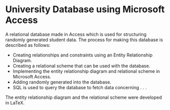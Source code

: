 # University Database using Microsoft Access
A relational database made in Access which is used for structuring randomly generated student data. 
The process for making this database is described as follows:
- Creating relationships and constraints using an Entity Relationship Diagram.
- Creating a relational scheme that can be used with the database.
- Implementing the entity relationship diagram and relational scheme in Microsoft Access.
- Adding randomly generated into the database.
- SQL is used to query the database to fetch data concerning . . . 

The entity relationship diagram and the relational scheme were developed in LaTeX.
